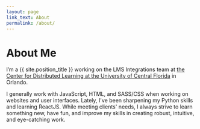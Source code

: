 ```yaml
---
layout: page
link_text: About
permalink: /about/
---
```


# About Me

<p>I’m a {{ site.position_title }} working on the LMS Integrations team at <a href="https://cdl.ucf.edu">the Center for Distributed Learning at the University of Central Florida</a> in Orlando.</p>

I generally work with JavaScript, HTML, and SASS/CSS when working on websites and user interfaces. Lately, I've been sharpening my Python skills and learning ReactJS. While meeting clients' needs, I always strive to learn something new, have fun, and improve my skills in creating robust, intuitive, and eye-catching work.

<!--I like traveling, drawing, <a href="https://www.flickr.com/photos/superdeathsquid/">taking photos</a>, <a href="http://www.youtube.com/watch?v=kZ4n_LMyrTE">bikes</a>, and trying one of the thousand new coffee shops/restaurants/bars in Orlando. I also enjoy cooking, but <a href="https://www.youtube.com/watch?v=RBPI3oKhyyg">it doesn't always work out</a>.-->
